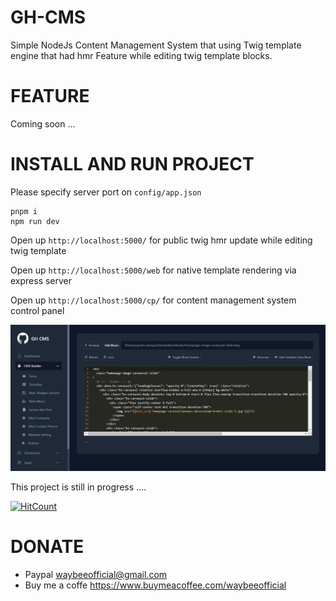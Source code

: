 # GH-CMS

Simple NodeJs Content Management System that using Twig template engine that had hmr Feature while editing twig template blocks.

# FEATURE

Coming soon ...

# INSTALL AND RUN PROJECT

Please specify server port on `config/app.json`

```
pnpm i
npm run dev
```

Open up `http://localhost:5000/` for public twig hmr update while editing twig template

Open up `http://localhost:5000/web` for native template rendering via express server

Open up `http://localhost:5000/cp/` for content management system control panel

![GH-CMS Control Panel](wiki/images/gh-cms-cp.PNG?raw=true "Title")

This project is still in progress ....

[![HitCount](https://hits.dwyl.com/cristminix/gh-cms.svg?style=flat)](http://hits.dwyl.com/cristminix/gh-cms)

# DONATE

- Paypal waybeeofficial@gmail.com
- Buy me a coffe https://www.buymeacoffee.com/waybeeofficial

